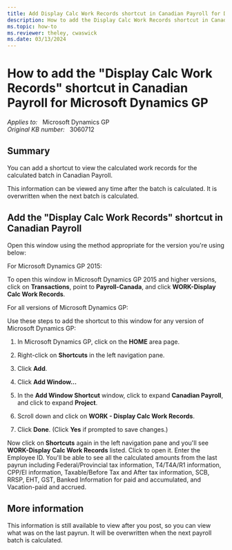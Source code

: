 ```yaml
---
title: Add Display Calc Work Records shortcut in Canadian Payroll for Dynamics GP
description: How to add the Display Calc Work Records shortcut in Canadian Payroll for Microsoft Dynamics GP.
ms.topic: how-to
ms.reviewer: theley, cwaswick
ms.date: 03/13/2024
---
```

# How to add the "Display Calc Work Records" shortcut in Canadian Payroll for Microsoft Dynamics GP

_Applies to:_ &nbsp; Microsoft Dynamics GP  
_Original KB number:_ &nbsp; 3060712

## Summary

You can add a shortcut to view the calculated work records for the calculated batch in Canadian Payroll.

This information can be viewed any time after the batch is calculated. It is overwritten when the next batch is calculated.

## Add the "Display Calc Work Records" shortcut in Canadian Payroll

Open this window using the method appropriate for the version you're using below:

For Microsoft Dynamics GP 2015:

To open this window in Microsoft Dynamics GP 2015 and higher versions, click on **Transactions**, point to **Payroll-Canada**, and click **WORK-Display Calc Work Records**.

For all versions of Microsoft Dynamics GP:

Use these steps to add the shortcut to this window for any version of Microsoft Dynamics GP:

1. In Microsoft Dynamics GP, click on the **HOME** area page.

2. Right-click on **Shortcuts** in the left navigation pane.

3. Click **Add**.

4. Click **Add Window...**

5. In the **Add Window Shortcut** window, click to expand **Canadian Payroll**, and click to expand **Project**.

6. Scroll down and click on **WORK - Display Calc Work Records**.

7. Click **Done**. (Click **Yes** if prompted to save changes.)

Now click on **Shortcuts** again in the left navigation pane and you'll see **WORK-Display Calc Work Records** listed. Click to open it. Enter the Employee ID. You'll be able to see all the calculated amounts from the last payrun including Federal/Provincial tax information, T4/T4A/R1 information, CPP/EI information, Taxable/Before Tax and After tax information, SCB, RRSP, EHT, GST, Banked Information for paid and accumulated, and Vacation-paid and accrued.

## More information

This information is still available to view after you post, so you can view what was on the last payrun. It will be overwritten when the next payroll batch is calculated.

